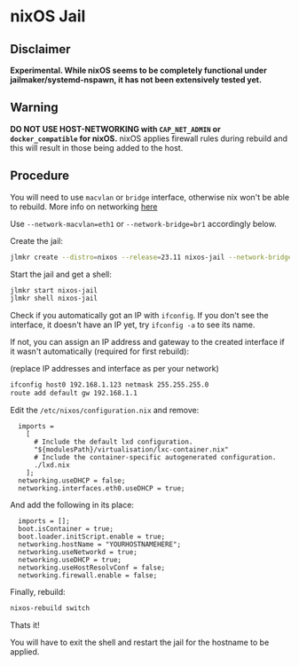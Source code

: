 # nixOS Jail

## Disclaimer

**Experimental. While nixOS seems to be completely functional under jailmaker/systemd-nspawn, it has not been extensively tested yet.**

## Warning

**DO NOT USE HOST-NETWORKING with `CAP_NET_ADMIN` or `docker_compatible` for nixOS.** nixOS applies firewall rules during rebuild and this will result in those being added to the host.

## Procedure

You will need to use `macvlan` or `bridge` interface, otherwise nix won't be able to rebuild. More info on networking [here](../../docs/network.md)

Use `--network-macvlan=eth1` or  `--network-bridge=br1` accordingly below.

Create the jail:

```bash
jlmkr create --distro=nixos --release=23.11 nixos-jail --network-bridge=br1
```

Start the jail and get a shell:

```bash
jlmkr start nixos-jail
jlmkr shell nixos-jail
```

Check if you automatically got an IP with `ifconfig`. If you don't see the interface, it doesn't have an IP yet, try `ifconfig -a` to see its name.

If not, you can assign an IP address and gateway to the created interface if it wasn't automatically (required for first rebuild):

(replace IP addresses and interface as per your network)
```bash
ifconfig host0 192.168.1.123 netmask 255.255.255.0 
route add default gw 192.168.1.1
```

Edit the `/etc/nixos/configuration.nix` and remove:

```
  imports =
    [
      # Include the default lxd configuration.
      "${modulesPath}/virtualisation/lxc-container.nix"
      # Include the container-specific autogenerated configuration.
      ./lxd.nix
    ];
  networking.useDHCP = false;
  networking.interfaces.eth0.useDHCP = true;
```

And add the following in its place:

```
  imports = [];
  boot.isContainer = true;
  boot.loader.initScript.enable = true;
  networking.hostName = "YOURHOSTNAMEHERE";
  networking.useNetworkd = true;
  networking.useDHCP = true;
  networking.useHostResolvConf = false;
  networking.firewall.enable = false;
```

Finally, rebuild:

```bash
nixos-rebuild switch
```

Thats it!

You will have to exit the shell and restart the jail for the hostname to be applied.
